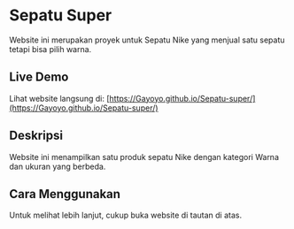 # Sepatu Super

Website ini merupakan proyek untuk Sepatu Nike yang menjual satu sepatu tetapi bisa pilih warna.

## Live Demo

Lihat website langsung di: [https://Gayoyo.github.io/Sepatu-super/](https://Gayoyo.github.io/Sepatu-super/)

## Deskripsi

Website ini menampilkan satu produk sepatu Nike dengan kategori Warna dan ukuran yang berbeda.

## Cara Menggunakan

Untuk melihat lebih lanjut, cukup buka website di tautan di atas.
